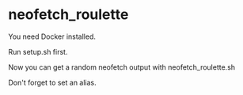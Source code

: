 # neofetch_roulette

You need Docker installed.

Run setup.sh first.

Now you can get a random neofetch output with neofetch_roulette.sh

Don't forget to set an alias.
